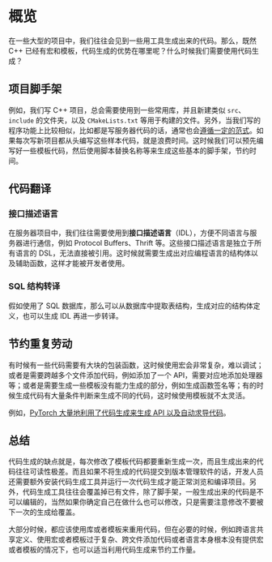 # 概览

在一些大型的项目中，我们往往会见到一些用工具生成出来的代码。那么，既然 C++ 已经有宏和模板，代码生成的优势在哪里呢？什么时候我们需要使用代码生成？

## 项目脚手架

例如，我们写 C++ 项目，总会需要使用到一些常用库，并且新建类似 `src`、`include` 的文件夹，以及 `CMakeLists.txt` 等用于构建的文件。另外，当我们写的程序功能上比较相似，比如都是写服务器代码的话，通常也会[遵循一定的范式](../paradigms/index.md)。如果每次写新项目都从头编写这些样本代码，就是浪费时间。这时候我们可以预先编写好一些模板代码，然后使用脚本替换名称等来生成这些基本的脚手架，节约时间。

## 代码翻译

### 接口描述语言

在服务器项目中，我们往往需要使用到**接口描述语言**（IDL），方便不同语言与服务器进行通信，例如 Protocol Buffers、Thrift 等。这些接口描述语言是独立于所有语言的 DSL，无法直接被引用。这时候就需要生成出对应编程语言的结构体以及辅助函数，这样才能被开发者使用。

### SQL 结构转译

假如使用了 SQL 数据库，那么可以从数据库中提取表结构，生成对应的结构体定义，也可以生成 IDL 再进一步转译。

## 节约重复劳动

有时候有一些代码需要有大块的包装函数，这时候使用宏会非常复杂，难以调试；或者是需要跨越多个文件添加代码，例如添加了一个 API，需要对应地添加处理器等；或者是需要生成一些模板没有能力生成的部分，例如生成函数签名等；有的时候生成代码有大量条件判断来生成不同的代码，这时候使用模板就不太灵活。

例如，[PyTorch 大量地利用了代码生成来生成 API 以及自动求导代码](https://github.com/pytorch/pytorch/tree/master/tools/autograd)。


## 总结

代码生成的缺点就是，每次修改了模板代码都要重新生成一次，而且生成出来的代码往往可读性极差。而且如果不将生成的代码提交到版本管理软件的话，开发人员还需要额外安装代码生成工具并运行一次代码生成才能正常浏览和编译项目。另外，代码生成工具往往会覆盖掉已有文件，除了脚手架，一般生成出来的代码是不可以编辑的，当然如果你确定自己在做什么也可以修改，只是需要注意修改不要被下一次的生成给覆盖。

大部分时候，都应该使用库或者模板来重用代码，但在必要的时候，例如跨语言共享定义、使用宏或者模板过于复杂、跨文件添加代码或者语言本身根本没有提供宏或者模板的情况下，也可以适当利用代码生成来节约工作量。